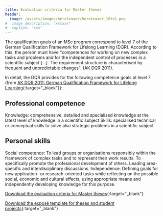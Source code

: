 ```yaml
---
title: Evaluation criteria for Master theses
header:
  image: /assets/images/heroteaser/heroteaser_10to1.png
#  image_description: "xxxxxx"
#  caption: "xxx"
---
```


The qualification goals of an MSc program correspond to level 7 of the German Qualification Framework for Lifelong Learning (DQR). According to this, the person must have "competences for working on new complex tasks and problems and for the independent control of processes in a scientific subject [...]. The requirement structure is characterised by frequent and unpredictable changes". (AK DQR 2011).

<!--more-->


In detail, the DQR provides for the following competence goals at level 7 
(from [AK DQR 2011: German Qualification Framework for Lifelong Learning](https://www.dqr.de/content/60.php){:target="_blank"}):

## Professional competence
Knowledge: comprehensive, detailed and specialised knowledge at the latest level of knowledge in a scientific subject
Skills: specialised technical or conceptual skills to solve also strategic problems in a scientific subject

## Personal skills
Social competence: To lead groups or organisations responsibly within the framework of complex tasks and to represent their work results. To specifically promote the professional development of others. Leading area-specific and interdisciplinary discussions.
Independence: Defining goals for new application- or research-oriented tasks while reflecting on the possible social, economic and cultural effects, using appropriate means and independently developing knowledge for this purpose.

[Download the evaluation criteria for Master theses](../assets/data/vorlagen/bewertungmsc.pdf){:target="_blank"}

[Download the exposé template for theses and student projects](../assets/data/vorlagen/umweltinformatik_vorlage_expose_abschlussarbeit.docx){:target="_blank"}

